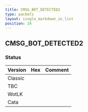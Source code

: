 ```yaml
---
title: CMSG_BOT_DETECTED2
type: packets
layout: single_markdown_in_list
position: 24
---
```


## CMSG_BOT_DETECTED2

### Status

Version | Hex | Comment
---------- | ---------- | ---------- 
Classic |  |  
TBC |  |  
WotLK |  |  
Cata |  |  
